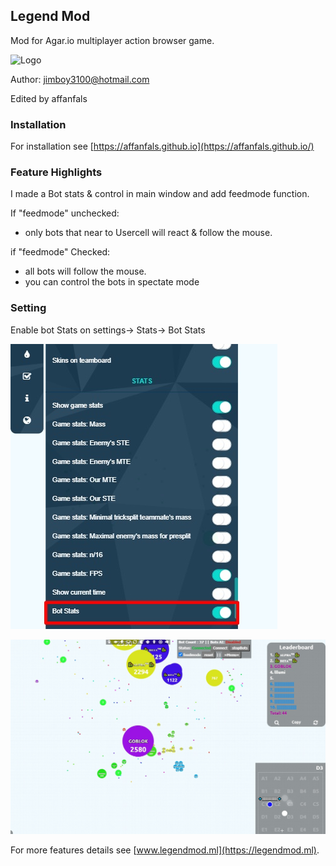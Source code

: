## Legend Mod 

Mod for Agar.io multiplayer action browser game.

![Logo](https://camo.githubusercontent.com/ef21ac672c9b42e4692641d931398cc74d26821f/68747470733a2f2f6a696d626f79333130302e6769746875622e696f2f62616e6e6572732f69636f6e6d6f64332e706e67)

Author: jimboy3100@hotmail.com

Edited by affanfals

### Installation
For installation see [https://affanfals.github.io](https://affanfals.github.io/)

### Feature Highlights
I made a Bot stats & control in main window and add feedmode function. 

If "feedmode" unchecked: 
  - only bots that near to Usercell will react & follow the mouse. 
  
  
if "feedmode" Checked:
  - all bots will follow the mouse.
  - you can control the bots in spectate mode
 
### Setting
Enable bot Stats on settings-> Stats-> Bot Stats 

![Capture1](https://raw.githubusercontent.com/affanfals/affanfals.github.io/master/banners/capture2.jpg)

![Capture1](https://raw.githubusercontent.com/affanfals/affanfals.github.io/master/banners/capture1.jpg)

For more features details see [www.legendmod.ml](https://legendmod.ml).


